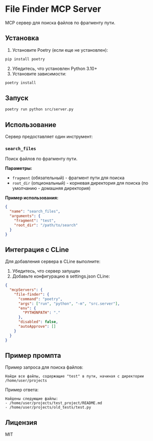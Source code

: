 # File Finder MCP Server

MCP сервер для поиска файлов по фрагменту пути.

## Установка

1. Установите Poetry (если еще не установлен):

```bash
pip install poetry
```

2. Убедитесь, что установлен Python 3.10+
3. Установите зависимости:

```bash
poetry install
```

## Запуск

```bash
poetry run python src/server.py
```

## Использование

Сервер предоставляет один инструмент:

### `search_files`

Поиск файлов по фрагменту пути.

**Параметры:**
- `fragment` (обязательный) - фрагмент пути для поиска
- `root_dir` (опциональный) - корневая директория для поиска (по умолчанию - домашняя директория)

**Пример использования:**

```json
{
  "name": "search_files",
  "arguments": {
    "fragment": "test",
    "root_dir": "/path/to/search"
  }
}
```

## Интеграция с CLine

Для добавления сервера в CLine выполните:

1. Убедитесь, что сервер запущен
2. Добавьте конфигурацию в settings.json CLine:

```json
{
  "mcpServers": {
    "file-finder": {
      "command": "poetry",
      "args": ["run", "python", "-m", "src.server"],
      "env": {
        "PYTHONPATH": "."
      },
      "disabled": false,
      "autoApprove": []
    }
  }
}
```

## Пример промпта

Пример запроса для поиска файлов:

```
Найди все файлы, содержащие "test" в пути, начиная с директории /home/user/projects
```

Пример ответа:

```
Найдены следующие файлы:
- /home/user/projects/test_project/README.md
- /home/user/projects/old_tests/test.py
```

## Лицензия

MIT

